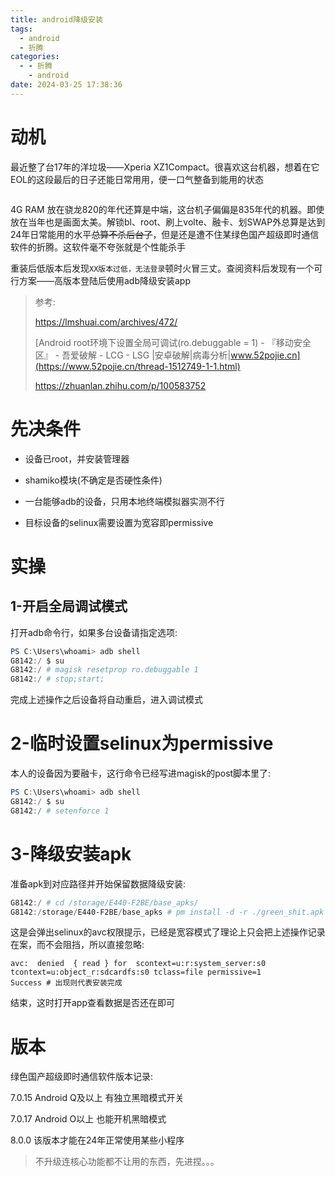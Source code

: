 ```yaml
---
title: android降级安装
tags:
  - android
  - 折腾
categories:
  - - 折腾
    - android
date: 2024-03-25 17:38:36
---
```


# 动机

最近整了台17年的洋垃圾——Xperia XZ1Compact。很喜欢这台机器，想着在它EOL的这段最后的日子还能日常用用，便一口气整备到能用的状态

<img title="" src="https://dlink.host/1drv/aHR0cHM6Ly8xZHJ2Lm1zL2kvcyFBckVNT01Ec2ZXcEdnU3hDcmZ4QkhUTXBFS0dxP2U9TXZVdmRQ.jpg" alt="">

4G RAM 放在骁龙820的年代还算是中端，这台机子偏偏是835年代的机器。即使放在当年也是画面太美。解锁bl、root、刷上volte、融卡、划SWAP外总算是达到24年日常能用的水平<del>总算不杀后台了</del>，但是还是遭不住某绿色国产超级即时通信软件的折腾。这软件毫不夸张就是个性能杀手

重装后低版本后发现`XX版本过低，无法登录`顿时火冒三丈。查阅资料后发现有一个可行方案——高版本登陆后使用adb降级安装app

> 参考:
> 
> https://lmshuai.com/archives/472/
> 
> [Android root环境下设置全局可调试(ro.debuggable = 1) - 『移动安全区』 - 吾爱破解 - LCG - LSG |安卓破解|病毒分析|www.52pojie.cn](https://www.52pojie.cn/thread-1512749-1-1.html)
> 
> https://zhuanlan.zhihu.com/p/100583752

# 先决条件

- 设备已root，并安装管理器

- shamiko模块(不确定是否硬性条件)

- 一台能够adb的设备，只用本地终端模拟器实测不行

- 目标设备的selinux需要设置为宽容即permissive

# 实操

## 1-开启全局调试模式

打开adb命令行，如果多台设备请指定选项:

```powershell
PS C:\Users\whoami> adb shell
G8142:/ $ su
G8142:/ # magisk resetprop ro.debuggable 1
G8142:/ # stop;start;
```

完成上述操作之后设备将自动重启，进入调试模式

# 2-临时设置selinux为permissive

本人的设备因为要融卡，这行命令已经写进magisk的post脚本里了:

```powershell
PS C:\Users\whoami> adb shell
G8142:/ $ su
G8142:/ # setenforce 1
```

# 3-降级安装apk

准备apk到对应路径并开始保留数据降级安装:

```powershell
G8142:/ # cd /storage/E440-F2BE/base_apks/
G8142:/storage/E440-F2BE/base_apks # pm install -d -r ./green_shit.apk
```

这是会弹出selinux的avc权限提示，已经是宽容模式了理论上只会把上述操作记录在案，而不会阻挡，所以直接忽略:

```shell
avc:  denied  { read } for  scontext=u:r:system_server:s0 tcontext=u:object_r:sdcardfs:s0 tclass=file permissive=1
Success # 出现则代表安装完成
```

结束，这时打开app查看数据是否还在即可

# 版本

绿色国产超级即时通信软件版本记录:

7.0.15 Android Q及以上 有独立黑暗模式开关

7.0.17 Android O以上     也能开机黑暗模式

8.0.0   该版本才能在24年正常使用某些小程序

> 不升级连核心功能都不让用的东西，先进捏。。。
